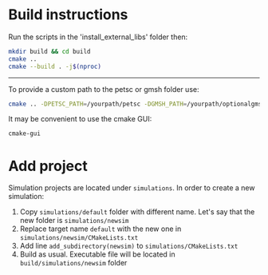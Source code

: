 # Build instructions

Run the scripts in the 'install_external_libs' folder then:
```bash
mkdir build && cd build
cmake ..
cmake --build . -j$(nproc)
```

---

To provide a custom path to the petsc or gmsh folder use:
```bash
cmake .. -DPETSC_PATH=/yourpath/petsc -DGMSH_PATH=/yourpath/optionalgmsh
```

It may be convenient to use the cmake GUI:
```bash
cmake-gui
```

# Add project

Simulation projects are located under `simulations`.
In order to create a new simulation:

1. Copy `simulations/default` folder with different name. Let's say that the new folder is
   `simulations/newsim`
1. Replace target name `default` with the new one in `simulations/newsim/CMakeLists.txt`
1. Add line `add_subdirectory(newsim)` to `simulations/CMakeLists.txt`
1. Build as usual. Executable file will be located in `build/simulations/newsim` folder

